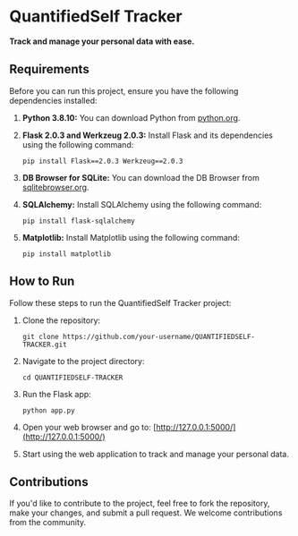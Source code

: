 # QuantifiedSelf Tracker

**Track and manage your personal data with ease.**

## Requirements

Before you can run this project, ensure you have the following dependencies installed:

1. **Python 3.8.10:** You can download Python from [python.org](https://www.python.org/downloads/).

2. **Flask 2.0.3 and Werkzeug 2.0.3:** Install Flask and its dependencies using the following command:
   ```
   pip install Flask==2.0.3 Werkzeug==2.0.3
   ```

3. **DB Browser for SQLite:** You can download the DB Browser from [sqlitebrowser.org](https://sqlitebrowser.org/).

4. **SQLAlchemy:** Install SQLAlchemy using the following command:
   ```
   pip install flask-sqlalchemy
   ```

5. **Matplotlib:** Install Matplotlib using the following command:
   ```
   pip install matplotlib
   ```

## How to Run

Follow these steps to run the QuantifiedSelf Tracker project:

1. Clone the repository: 
   ```
   git clone https://github.com/your-username/QUANTIFIEDSELF-TRACKER.git
   ```

2. Navigate to the project directory:
   ```
   cd QUANTIFIEDSELF-TRACKER
   ```

3. Run the Flask app:
   ```
   python app.py
   ```

4. Open your web browser and go to: [http://127.0.0.1:5000/](http://127.0.0.1:5000/)

5. Start using the web application to track and manage your personal data.


## Contributions

If you'd like to contribute to the project, feel free to fork the repository, make your changes, and submit a pull request. We welcome contributions from the community.
